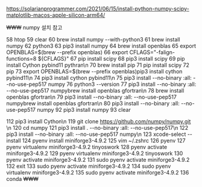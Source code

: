 https://solarianprogrammer.com/2021/06/15/install-python-numpy-scipy-matplotlib-macos-apple-silicon-arm64/

₩₩₩
numpy 설치 참고 

   58  htop
   59  clear
   60  brew install numpy --with-python3
   61  brew install numpy 
   62  python3
   63  pip3 install numpy
   64  brew install openblas
   65  export OPENBLAS=$(brew --prefix openblas)
   66  export CFLAGS="-falign-functions=8 ${CFLAGS}"
   67  pip install scipy
   68  pip3 install scipy
   69  pip install Cython pybind11 pythran\n
   70  brew install pip
   71  pip install scipy
   72  pip
   73  export OPENBLAS=$(brew --prefix openblas)pip3 install cython pybind11\n
   74  pip3 install cython pybind11\n
   75  pip3 install --no-binary :all: --no-use-pep517 numpy
   76  python3 --version
   77  pip3 install --no-binary :all: --no-use-pep517 numpybrew install openblas gfortran\n
   78  brew install openblas gfortran\n
   79  pip3 install --no-binary :all: --no-use-pep517 numpybrew install openblas gfortran\n
   80  pip3 install --no-binary :all: --no-use-pep517 numpy
   92  pip3 install numpy
   93  clear

  112  pip3 install Cython\n
  119  git clone https://github.com/numpy/numpy.git \n
  120  cd numpy
  121  pip3 install . --no-binary :all: --no-use-pep517\n
  122  pip3 install --no-binary :all: --no-use-pep517 numpy\n
  123  xcode-select --install
  124  pyenv install miniforge3-4.9.2
  125  vim ~/.zshrc
  126  pyenv
  127  pyenv virtualenv miniforge3-4.9.2 tinyoswork
  128  pyenv activate miniforge3-4.9.2
  129  pyenv virtualenv miniforge3-4.9.2 tinyoswork
  130  pyenv activate miniforge3-4.9.2
  131  sudo pyenv activate miniforge3-4.9.2
  132  exit
  133  sudo pyenv activate miniforge3-4.9.2
  134  sudo pyenv virtualenv  miniforge3-4.9.2
  135  sudo pyenv activate miniforge3-4.9.2
  136  conda
₩₩₩
